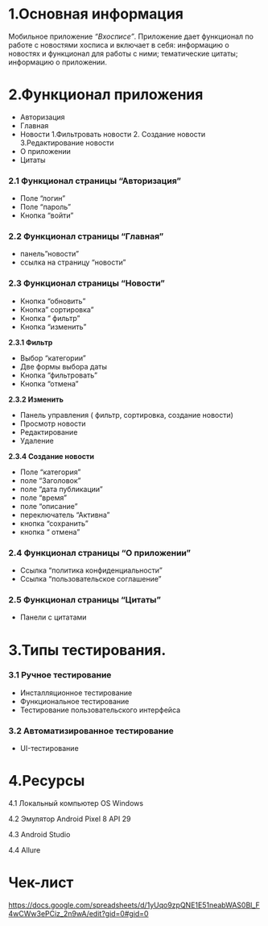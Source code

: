 # **1.Основная информация**

Мобильное приложение *“Вхосписе”*.
Приложение дает функционал по работе с новостями хосписа и включает в себя:
информацию о новостях и функционал для работы с ними;
тематические цитаты;
информацию о приложении.


# **2.Функционал приложения**
* Авторизация
* Главная
* Новости 
  1.Фильтровать новости
  2. Создание новости
  3.Редактирование новости 
* О приложении
* Цитаты


### 2.1 Функционал страницы “Авторизация”
* Поле “логин”
* Поле “пароль”
* Кнопка “войти”


### 2.2 Функционал страницы “Главная”
* панель”новости”
* ссылка на страницу “новости”

### 2.3 Функционал страницы “Новости”
* Кнопка “обновить”
* Кнопка” сортировка”
* Кнопка “ фильтр”
* Кнопка “изменить”
  
**2.3.1 Фильтр**
* Выбор “категории”
* Две формы выбора даты 
* Кнопка “фильтровать”
* Кнопка “отмена”

 **2.3.2 Изменить**
 * Панель управления ( фильтр, сортировка, создание новости)
* Просмотр новости
* Редактирование
* Удаление
  
**2.3.4 Создание новости**
* Поле “категория”
* поле “Заголовок”
* поле “дата публикации”
* поле “время”
* поле “описание”
* переключатель “Активна”
* кнопка “сохранить”
* кнопка “ отмена”

### 2.4 Функционал страницы “О приложении”
* Ссылка “политика конфиденциальности”
* Ссылка “пользовательское соглашение”

### 2.5 Функционал страницы “Цитаты”
* Панели с цитатами 


# **3.Типы тестирования.**

### 3.1 Ручное тестирование
* Инсталляционное тестирование
* Функциональное тестирование
* Тестирование пользовательского интерфейса

### 3.2 Автоматизированное тестирование
* UI-тестирование

# **4.Ресурсы**
4.1 Локальный компьютер OS Windows

4.2 Эмулятор Android Pixel 8 API 29

4.3 Android Studio

4.4 Allure

# Чек-лист
https://docs.google.com/spreadsheets/d/1yUqo9zpQNE1E51neabWAS0Bl_F4wCWw3ePCiz_2n9wA/edit?gid=0#gid=0




